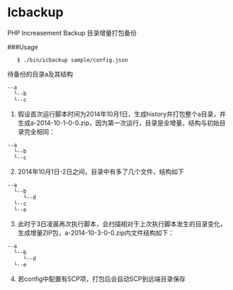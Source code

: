 Icbackup
========

PHP Increasement Backup 目录增量打包备份


###Usage


```
   $ ./bin/icbackup sample/config.json
```

待备份的目录a及其结构
```
--a
  └--b
  └--c
  ```
  
 1. 假设首次运行脚本时间为2014年10月1日，生成history并打包整个a目录，并生成a-2014-10-1-0-0.zip，因为第一次运行，目录是全增量，结构与初始目录完全相同：
```
--a
  └--b
  └--c
  ```

 2. 2014年10月1日-2日之间，目录中有多了几个文件，结构如下   
```
--a
  └--b
     └--d
  └--c
  └--e
```

 3. 此时于3日凌晨再次执行脚本，会扫描相对于上次执行脚本发生的目录变化，生成增量ZIP包，a-2014-10-3-0-0.zip内文件结构如下：
 
```
--a
  └--b
     └--d
  └--e
```

 4. 若config中配置有SCP项，打包后会自动SCP到远端目录保存
